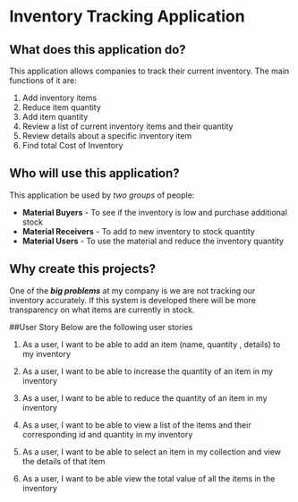 # Inventory Tracking Application

## What does this application do?

This application allows companies to track their current inventory.
The main functions of it are:
1. Add inventory items
2. Reduce item quantity
3. Add item quantity
4. Review a list of current inventory items and their quantity
5. Review details about a specific inventory item
6. Find total Cost of Inventory

## Who will use this application?

This application be used by *two groups* of people:
- **Material Buyers** - To see if the inventory is low and
  purchase additional stock 
- **Material Receivers** - To add to new inventory to stock quantity
 - **Material Users** - To use the material and reduce the inventory 
                        quantity
 


## Why create this projects?

One of the ***big problems*** at my company is 
 we are not tracking our inventory accurately. If this system is 
developed there will be more transparency on what items are 
currently in stock.

##User Story
Below are the following user stories

1. As a user, I want to be able to add an item (name, quantity
   , details) to my inventory  

2. As a user, I want to be able to increase the quantity of an 
item in my inventory

3. As a user, I want to be able to reduce the quantity of an 
item in my inventory

4. As a user, I want to be able to view a list of the items 
   and their corresponding id and quantity in my inventory

5. As a user, I want to be able to select an item in my collection 
and view the details of that item
   
6. As a user, I want to be able view the total value of all the 
   items in the inventory


